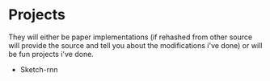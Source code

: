 # Projects
They will either be paper implementations (if rehashed from other source will provide the source and tell you about the modifications i've done) or will be fun projects i've done.
- Sketch-rnn
